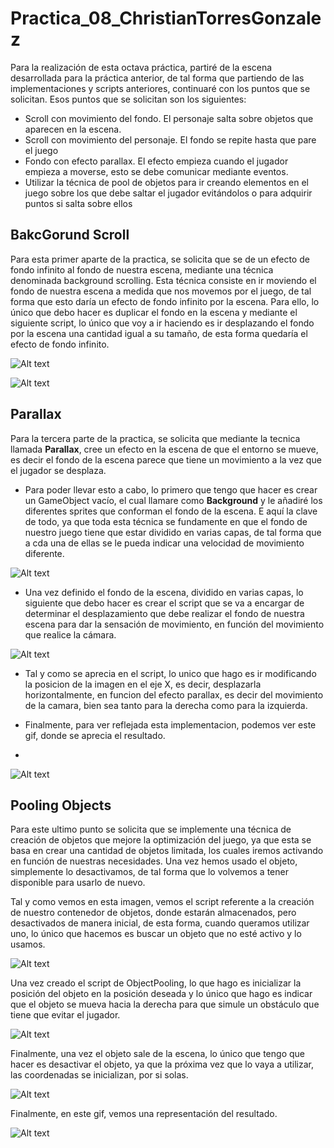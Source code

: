 # Practica_08_ChristianTorresGonzalez

Para la realización de esta octava práctica, partiré de la escena desarrollada para la práctica anterior, de tal forma que partiendo de las implementaciones y scripts anteriores, continuaré con los puntos que se solicitan. Esos puntos que se solicitan son los siguientes:
- Scroll con movimiento del fondo. El personaje salta sobre objetos que aparecen en la escena.
- Scroll con movimiento del personaje. El fondo se repite hasta que pare el juego
- Fondo con efecto parallax. El efecto empieza cuando el jugador empieza a moverse, esto se debe comunicar mediante eventos.
- Utilizar la técnica de pool de objetos para ir creando elementos en el juego sobre los que debe saltar el jugador evitándolos o para adquirir puntos si salta sobre ellos
 

## BakcGorund Scroll
Para esta primer aparte de la practica, se solicita que se de un efecto de fondo infinito al fondo de nuestra escena, mediante una técnica denominada background scrolling. Esta técnica consiste en ir moviendo el fondo de nuestra escena a medida que nos movemos por el juego, de tal forma que esto daría un efecto de fondo infinito por la escena.
Para ello, lo único que debo hacer es duplicar el fondo en la escena y mediante el siguiente script, lo único que voy a ir haciendo es ir desplazando el fondo por la escena una cantidad igual a su tamaño, de esta forma quedaría el efecto de fondo infinito.

![Alt text](/img/background.png)

![Alt text](/img/background.gif)

## Parallax
Para la tercera parte de la practica, se solicita que mediante la tecnica llamada **Parallax**, cree un efecto en la escena de que el entorno se mueve, es decir el fondo de la escena parece que tiene un movimiento a la vez que el jugador se desplaza. 
- Para poder llevar esto a cabo, lo primero que tengo que hacer es crear un GameObject vacío, el cual llamare como **Background** y le añadiré los diferentes sprites que conforman el fondo de la escena. E aquí la clave de todo, ya que toda esta técnica se fundamente en que el fondo de nuestro juego tiene que estar dividido en varias capas, de tal forma que a cda una de ellas se le pueda indicar una velocidad de movimiento diferente.

![Alt text](/img/fondoParallax.png)

- Una vez definido el fondo de la escena, dividido en varias capas, lo siguiente que debo hacer es crear el script que se va a encargar de determinar el desplazamiento que debe realizar el fondo de nuestra escena para dar la sensación de movimiento, en función del movimiento que realice la cámara.

![Alt text](/img/camara.png)

- Tal y como se aprecia en el script, lo unico que hago es ir modificando la posicion de la imagen en el eje X, es decir, desplazarla horizontalmente, en funcion del efecto parallax, es decir del movimiento de la camara, bien sea tanto para la derecha como para la izquierda.

- Finalmente, para ver reflejada esta implementacion, podemos ver este gif, donde se aprecia el resultado.
- 
![Alt text](/img/camara.gif)

## Pooling Objects
Para este ultimo punto se solicita que se implemente una técnica de creación de objetos que mejore la optimización del juego, ya que esta se basa en crear una cantidad de objetos limitada, los cuales iremos activando en función de nuestras necesidades. Una vez hemos usado el objeto, simplemente lo desactivamos, de tal forma que lo volvemos a tener disponible para usarlo de nuevo.

Tal y como vemos en esta imagen, vemos el script referente a la creación de nuestro contenedor de objetos, donde estarán almacenados, pero desactivados de manera inicial, de esta forma, cuando queramos utilizar uno, lo único que hacemos es buscar un objeto que no esté activo y lo usamos.

![Alt text](/img/pooling.png)

Una vez creado el script de ObjectPooling, lo que hago es inicializar la posición del objeto en la posición deseada y lo único que hago es indicar que el objeto se mueva hacia la derecha para que simule un obstáculo que tiene que evitar el jugador.

![Alt text](/img/obstaculo.png)

Finalmente, una vez el objeto sale de la escena, lo único que tengo que hacer es desactivar el objeto, ya que la próxima vez que lo vaya a utilizar, las coordenadas se inicializan, por si solas.

![Alt text](/img/desactivar.png)

Finalmente, en este gif, vemos una representación del resultado.

![Alt text](/img/resultado4.gif)
